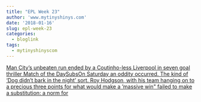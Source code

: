 ```yaml
---
title: "EPL Week 23"
author: 'www.mytinyshinys.com'
date: '2018-01-16'
slug: epl-week-23
categories:
  - bloglink
tags:
  - mytinyshinyscom
---
```


[Man City’s unbeaten run ended by a Coutinho-less Liverpool in seven goal thriller Match of the DaySubsOn Saturday an oddity occurred. The kind of ‘Dog didn’t bark in the night’ sort. Roy Hodgson, with his team hanging on to a precious three points for what would make a ’massive win" failed to make a substitution: a norm for<i class="fas fa-external-link-alt"></i>](https://www.mytinyshinys.com/2018/01/16/epl-week-23/)

